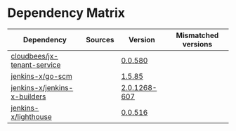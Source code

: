 # Dependency Matrix

Dependency | Sources | Version | Mismatched versions
---------- | ------- | ------- | -------------------
[cloudbees/jx-tenant-service](https://github.com/cloudbees/jx-tenant-service) |  | [0.0.580](https://github.com/cloudbees/jx-tenant-service/releases/tag/v0.0.580) | 
[jenkins-x/go-scm](https://github.com/jenkins-x/go-scm) |  | [1.5.85]() | 
[jenkins-x/jenkins-x-builders](https://github.com/jenkins-x/jenkins-x-builders) |  | [2.0.1268-607]() | 
[jenkins-x/lighthouse](https://github.com/jenkins-x/lighthouse) |  | [0.0.516]() | 

